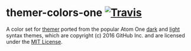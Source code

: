 # themer-colors-one [![Travis](https://img.shields.io/travis/mjswensen/themer-colors-one.svg)](https://travis-ci.org/mjswensen/themer-colors-one)

A color set for [themer](https://github.com/mjswensen/themer) ported from the popular Atom One [dark](https://github.com/atom/one-dark-syntax) and [light](https://github.com/atom/one-light-syntax) syntax themes, which are copyright (c) 2016 GitHub Inc. and are licensed under the [MIT License](https://github.com/atom/one-dark-syntax/blob/master/LICENSE.md).
